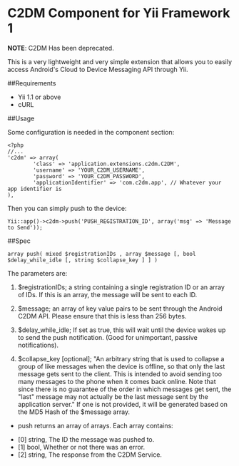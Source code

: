 C2DM Component for Yii Framework 1
========

**NOTE**: C2DM Has been deprecated.

This is a very lightweight and very simple extension that allows you to easily access Android's Cloud to Device Messaging API through Yii.

##Requirements

* Yii 1.1 or above
* cURL

##Usage

Some configuration is needed in the component section:

~~~
<?php
//...
'c2dm' => array(
        'class' => 'application.extensions.c2dm.C2DM',
        'username' => 'YOUR_C2DM_USERNAME',
        'password' => 'YOUR_C2DM_PASSWORD',
        'applicationIdentifier' => 'com.c2dm.app', // Whatever your app identifier is
),
~~~

Then you can simply push to the device:

~~~
Yii::app()->c2dm->push('PUSH_REGISTRATION_ID', array('msg' => 'Message to Send'));
~~~

##Spec
~~~
array push( mixed $registrationIDs , array $message [, bool $delay_while_idle [, string $collapse_key ] ] )
~~~
The parameters are:

1. $registrationIDs; a string containing a single registration ID or an array of IDs.  If this is an array, the message will be sent to each ID.

2. $message; an array of key value pairs to be sent through the Android C2DM API.  Please ensure that this is less than 256 bytes.

3. $delay_while_idle; If set as true, this will wait until the device wakes up to send the push notification.  (Good for unimportant, passive notifications).

3. $collapse_key [optional]; "An arbitrary string that is used to collapse a group of like messages when the device is offline, so that only the last message gets sent to the client. This is intended to avoid sending too many messages to the phone when it comes back online. Note that since there is no guarantee of the order in which messages get sent, the "last" message may not actually be the last message sent by the application server."  If one is not provided, it will be generated based on the MD5 Hash of the $message array.

- push returns an array of arrays.  Each array contains:
 * [0] string, The ID the message was pushed to.
 * [1] bool, Whether or not there was an error.
 * [2] string, The response from the C2DM Service.

